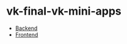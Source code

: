 vk-final-vk-mini-apps
=====================

 - [Backend](https://github.com/ada0l/vk-final-vk-mini-apps/tree/master/backend)
 - [Frontend](https://github.com/ada0l/vk-final-vk-mini-apps/tree/master/frontend)
